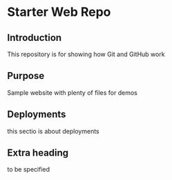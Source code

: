 # Starter Web Repo

## Introduction
This repository is for showing how Git and GitHub work

## Purpose
Sample website with plenty of files for demos

## Deployments
this sectio is about deployments

## Extra heading
to be specified
